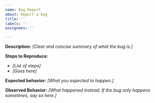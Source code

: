 ```yaml
---
name: Bug Report
about: Report a bug
title: ''
labels: ''
assignees: ''

---
```


**Description:** *[Clear and concise summary of what the bug is.]*

**Steps to Reproduce:**
*  *[List of steps]*
*  *[Goes here]*

**Expected behavior:** *[What you expected to happen.]*

**Observed Behavior:** *[What happened instead. If the bug only happens sometimes, say so here.]*
